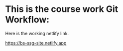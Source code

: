 # This is the course work Git Workflow:
Here is the working netlify link.


https://bs-ssg-site.netlify.app


